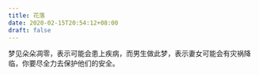 ```yaml
---
title: 花落
date: 2020-02-15T20:54:12+08:00
draft: false
---
```


梦见朵朵凋零，表示可能会患上疾病，而男生做此梦，表示妻女可能会有灾祸降临，你要尽全力去保护他们的安全。

